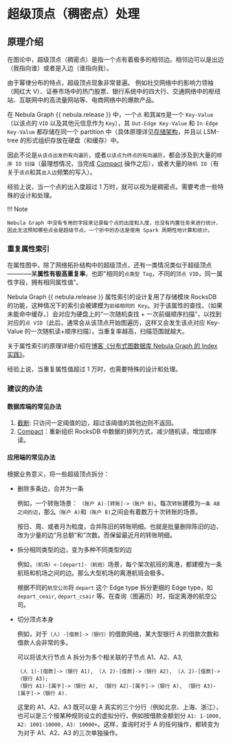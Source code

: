 # 超级顶点（稠密点）处理

## 原理介绍

在图论中，超级顶点（稠密点）是指一个点有着极多的相邻边。相邻边可以是出边（我指向谁）或者是入边（谁指向我）。

由于幂律分布的特点，超级顶点现象非常普遍。
例如社交网络中的影响力领袖（网红大 V）、证券市场中的热门股票、银行系统中的四大行、交通网络中的枢纽站、互联网中的高流量网站等、电商网络中的爆款产品。

在 Nebula Graph {{ nebula.release }} 中，一个`点` 和其`属性`是一个 `Key-Value`（以该点的 `VID` 以及其他元信息作为 `Key`），其 `Out-Edge Key-Value` 和 `In-Edge Key-Value` 都存储在同一个 partition 中（具体原理详见[存储架构](../1.introduction/3.nebula-graph-architecture/4.storage-service.md)，并且以 LSM-tree 的形式组织存放在硬盘（和缓存）中。

因此不论是`从该点出发的有向遍历`，或者`以该点为终点的有向遍历`，都会涉及到大量的`顺序 IO 扫描`（最理想情况，当完成 [Compact](../8.service-tuning/compaction.md) 操作之后），或者大量的`随机 IO`（有关于`该点`和其`出入边`频繁的写入）。

经验上说，当一个点的出入度超过 1 万时，就可以视为是稠密点。需要考虑一些特殊的设计和处理。

!!! Note

    Nebula Graph 中没有专用的字段来记录每个点的出度和入度，也没有内置任务来进行统计，因此无法预知哪些点会是超级节点。一个折中的办法是使用 Spark 周期性地计算和统计。

### 重复属性索引

在属性图中，除了网络拓扑结构中的超级顶点，还有一类情况类似于超级顶点————某**属性有极高重复率**，也即"相同的`点类型 Tag`，不同的`顶点 VID`，同一属性字段，拥有相同属性值"。

Nebula Graph {{ nebula.release }} 属性索引的设计复用了存储模块 RocksDB 的功能，这种情况下的索引会被建模为`前缀相同的 Key`。对于该属性的查找，（如果未能命中缓存，）会对应为硬盘上的“一次随机查找 + 一次前缀顺序扫描”，以找到对应的`点 VID`（此后，通常会从该顶点开始图遍历，这样又会发生该点对应 Key-Value 的一次随机读+顺序扫描）。当重复率越高，扫描范围就越大。

关于属性索引的原理详细介绍在[博客《分布式图数据库 Nebula Graph 的 Index 实践》](https://nebula-graph.com.cn/posts/how-indexing-works-in-nebula-graph/)。

经验上说，当重复属性值超过 1 万时，也需要特殊的设计和处理。

### 建议的办法

#### 数据库端的常见办法

1. [截断](../5.configurations-and-logs/1.configurations/4.storage-config.md): 只访问一定阈值的边，超过该阈值的其他边则不返回。
2. [Compact](../8.service-tuning/compaction.md)：重新组织 RocksDB 中数据的排列方式，减少随机读，增加顺序读。

#### 应用端的常见办法

根据业务意义，将一些超级顶点拆分：

- 删除多条边，合并为一条

  例如，一个转账场景： `（账户 A)-[转账]->（账户 B)`。每次`转账`建模为`一条 AB 之间的边`，那么`（账户 A)`和`（账户 B)`之间会有着数万十次转账的场景。

  按日、周、或者月为粒度，合并陈旧的转账明细。也就是批量删除陈旧的边，改为少量的边“月总额”和“次数。而保留最近月的转账明细。

- 拆分相同类型的边，变为多种不同类型的边

  例如，`（机场）<-[depart]-（航班）`场景，每个架次航班的离港，都建模为一条航班和机场之间的边。那么大型机场的离港航班会极多。

  根据不同的`航空公司`将 `depart` 这个 Edge type 拆分更细的 Edge type，如 `depart_ceair`, `depart_csair` 等。在查询（图遍历）时，指定离港的航空公司。

- 切分顶点本身

  例如，对于`（人）-[借款]->（银行）`的借款网络，某大型银行 A 的借款次数和借款人会非常的多。

  可以将该大行节点 A 拆分为多个相关联的子节点 A1、A2、A3,

  ```text
  （人 1)-[借款]->（银行 A1), （人 2)-[借款]->（银行 A2), （人 2)-[借款]->（银行 A3);
  （银行 A1)-[属于]->（银行 A), （银行 A2)-[属于]->（银行 A), （银行 A3)-[属于]->（银行 A).
  ```
  这里的 A1、A2、A3 既可以是 A 真实的三个分行（例如北京、上海、浙江），也可以是三个按某种规则设立的虚拟分行，例如按借款金额划分 `A1: 1-1000, A2: 1001-10000, A3: 10000+`。这样，查询时对于 A 的任何操作，都转变为为对于 A1、A2、A3 的三次单独操作。
